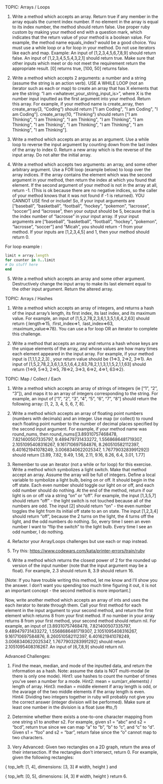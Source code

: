 TOPIC: Arrays / Loops

1. Write a method which accepts an array. Return true if any member in the array equals the current index number. If no element in the array is equal to its index number, the method should return false. Use proper ruby custom by making your method end with a question mark, which indicates that the return value of your method is a boolean value. For example, the method name equals_index? would be a good choice. You must use a while loop or a for loop in your method. Do not use iterators like each and map. Example: An input of [1,2,3,4,5,6,7,8,9] should return false. An input of [1,2,3,4,5,5,4,3,2,1] should return true. Make sure that other inputs which meet or do not meet the requirement return the appropriate result. [0] returns true, [100, 50] returns false.

2. Write a method which accepts 2 arguments: a number and a string (assume the string is an action verb). USE A WHILE LOOP (not an iterator such as each or map) to create an array that has X elements that are the string: “I am <whatever_your_string_input_is>”, where X is the number input inputted as the first argument into your method. Return this array. For example, if your method name is create_array, then create_array(3, “Coding”) should return ["I am Coding", "I am Coding", "I am Coding"]. create_array(10, “Thinking”) should return ["I am Thinking", "I am Thinking", "I am Thinking", "I am Thinking", "I am Thinking", "I am Thinking", "I am Thinking", "I am Thinking", "I am Thinking", "I am Thinking"].

3. Write a method which accepts an array as an argument. Use a while loop to reverse the input argument by counting down from the last index of the array to index 0. Return a new array which is the reverse of the input array. Do not alter the initial array.

4. Write a method which accepts two arguments: an array, and some other arbitrary argument. Use a FOR loop (example below) to loop over the array indices. If the array contains the element which was the second argument in your method, then return the index at which you found that element. If the second argument of your method is not in the array at all, return -1. (This is ok because there are no negative indices, so the caller of your method knows that it was not found if -1 is returned). YOU CANNOT USE find or include! So, if your input arguments are [“baseball”, “basketball”, “football”, “hockey”, “pokemon”, “lacrosse”, “soccer”] and “lacrosse”, then your output should be 5, because that is the index number of “lacrosse” in your input array. If your input arguments are [“baseball”, “basketball”, “football”, “hockey”, “pokemon”, “lacrosse”, “soccer”] and “Micah”, you should return -1 from your method. If your inputs are [1,2,3,4,5] and 1, then your method should return 0.

For loop example : 

```ruby
limit = array.length
for counter in 0..limit 
# Do stuff here 
end
```


5. Write a method which accepts an array and some other argument. Destructively change the input array to make its last element equal to the other input argument. Return the altered array. 


TOPIC: Arrays / Hashes

1. Write a method which accepts an array of integers, and returns a hash of the input array’s length, its first index, its last index, and its maximum value. For example, an input of [1,5,2,78,2,3,6,1,3,5,1,6,4,2,63] should return {:length=>15, :first_index=>1, :last_index=>63, :maximum_value=>78}. You can use a for loop OR an iterator to complete this challenge.

2. Write a method that accepts an array and returns a hash whose keys are the unique elements of the array, and whose values are how many times each element appeared in the input array. For example, if your method input is [1,1,1,2,2,3] , your return value should be {1=>3, 2=>2, 3=>1}. An input of [1,5,2,78,2,3,6,1,3,5,1,6,4,2,63,78,2,1,1,3,1,1,5,2,1,1,63] should return {1=>9, 5=>3, 2=>5, 78=>2, 3=>3, 6=>2, 4=>1, 63=>2}.

TOPIC: Map / Collect / Each

1. Write a method which accepts an array of strings of integers (ie [“1”, “2”, “3”]), and maps it to an array of integers corresponding to the string. For example, an input of [“1”, “2”, “3”, “4”, “5”, “6”, “7”, “8”] should return the following array: [1, 2, 3, 4, 5, 6, 7, 8].

2. Write a method which accepts an array of floating point numbers (numbers with decimals) and an integer. Use map (or collect) to round each floating point number to the number of decimal places specified by the second input argument. For example, if your method name was round_nums, then round_nums([3.89310757468478, 7.821400507335797, 9.489479731433272, 1.5568686481719307, 2.1051095408316267, 9.161710697584876, 8.260510582112397, 6.401621941078249, 3.0068340622025347, 1.7677903283991292]) should return [3.89, 7.82, 9.49, 1.56, 2.11, 9.16, 8.26, 6.4, 3.01, 1.77]

3. Remember to use an iterator (not a while or for loop) for this exercise. Write a method which symbolizes a light switch. Make that method accept an array. Assume the array will be full of integers. Define a local variable to symbolize a light bulb, being on or off. It should begin in the off state. Each even number should toggle our light on or off, and each odd number should do nothing. At the end of the method, return if our light is on or off via a string “on” or “off”. For example, the input [1,3,5,7] should return “off” - the light switch is not touched because all of the numbers are odd. The input [2] should return “on” - the even number toggles the light from its initial off state to an on state. The input [1,2,3,4] should return “off”, because the 2 turns on the light, the 4 turns off the light, and the odd numbers do nothing. So, every time I seen an even number I want to “flip the switch” to the light bulb. Every time I see an odd number, I do nothing.

4. Refactor your Array/Loops challenges but use each or map instead.

5. Try this: https://www.codewars.com/kata/printer-errors/train/ruby

6. Write a method which returns the closest power of 2 for the rounded up version of the input number (note that the input argument may be a float). For example, 2.3 should return 8, 3.9 should return 16.

[Note: If you have trouble writing this method, let me know and I’ll show you the answer. I don’t want you spending too much time figuring it out, it is not an important concept - the second method is more important.]

Now, write another method which accepts an array of ints and uses the each iterator to iterate through them. Call your first method for each element in the input argument to your second method, and return the first element which returns 8 from your first method. If no number in your array returns 8 from your first method, your second method should return nil. For example, an input of [3.89310757468478, 7.821400507335797, 9.489479731433272, 1.5568686481719307, 2.1051095408316267, 9.161710697584876, 8.260510582112397, 6.401621941078249, 3.0068340622025347, 1.7677903283991292] should return 2.1051095408316267. An input of [6,7,8,9] should return nil.

Advanced Challenges:

1. Find the mean, median, and mode of the inputted data, and return the information as a hash. Note: assume the data is NOT multi-modal (ie there is only one mode). Hint1: use hashes to count the number of times you’ve seen a number for a mode. Hint2: mean = sum(arr_elements) / length of array. Hint3: median = middle element if array length is odd, or the avarage of the two middle elements if the array length is even. Hint4: Dividing two integers together in ruby will probably not give you the correct answer (integer division will be performed). Make sure at least one number in the division is a float (use #to_f)

2. Determine whether there exists a one-to-one character mapping from one string s1 to another s2. For example, given s1 = “abc” and s2 = “bcd”, return true since we can map “a” to “b”, “b” to “c”, and “c” to “d”. Given s1 = “foo” and s2 = “bar”, return false since the “o” cannot map to two characters.

3. Very Advanced: Given two rectangles on a 2D graph, return the area of their intersection. If the rectangles don't intersect, return 0. For example, given the following rectangles:

{ top_left: [1, 4], dimensions: [3, 3] # width, height } and

{ top_left: [0, 5], dimensions: [4, 3] # width, height } return 6.